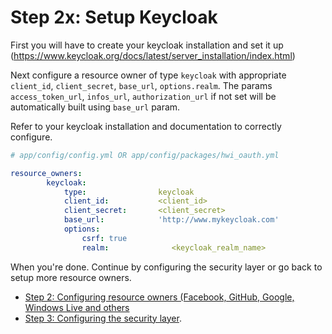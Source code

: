 Step 2x: Setup Keycloak
=====================
First you will have to create your keycloak installation and set it up 
(https://www.keycloak.org/docs/latest/server_installation/index.html)

Next configure a resource owner of type `keycloak` with appropriate
`client_id`, `client_secret`, `base_url`, `options.realm`.
The params `access_token_url`, `infos_url`, `authorization_url` if not set will be automatically built using `base_url` param.

Refer to your keycloak installation and documentation to correctly configure.

``` yaml
# app/config/config.yml OR app/config/packages/hwi_oauth.yml

resource_owners:
        keycloak:
            type:                keycloak
            client_id:           <client_id>
            client_secret:       <client_secret>
            base_url:            'http://www.mykeycloak.com'            
            options:
                csrf: true
                realm:              <keycloak_realm_name>
```

When you're done. Continue by configuring the security layer or go back to
setup more resource owners.

- [Step 2: Configuring resource owners (Facebook, GitHub, Google, Windows Live and others](../2-configuring_resource_owners.md)
- [Step 3: Configuring the security layer](../3-configuring_the_security_layer.md).
